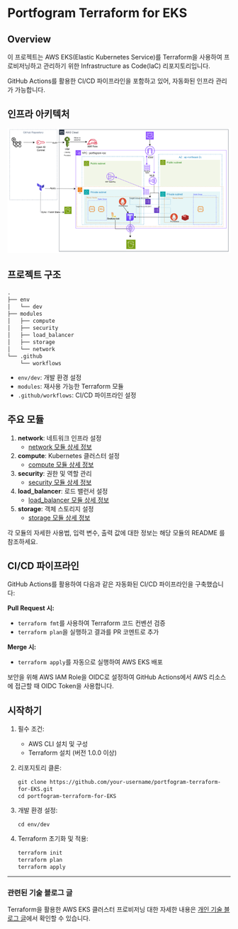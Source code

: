# Portfogram Terraform for EKS

## Overview
이 프로젝트는 AWS EKS(Elastic Kubernetes Service)를 Terraform을 사용하여 프로비저닝하고 관리하기 위한 Infrastructure as Code(IaC) 리포지토리입니다.

GitHub Actions를 활용한 CI/CD 파이프라인을 포함하고 있어, 자동화된 인프라 관리가 가능합니다.

## 인프라 아키텍처
![img.png](img.png)

## 프로젝트 구조
```
.
├── env
│   └── dev
├── modules
│   ├── compute
│   ├── security
│   ├── load_balancer
│   ├── storage
│   └── network
└── .github
    └── workflows
```

- `env/dev`: 개발 환경 설정
- `modules`: 재사용 가능한 Terraform 모듈
- `.github/workflows`: CI/CD 파이프라인 설정

## 주요 모듈

1. **network**: 네트워크 인프라 설정
    - [network 모듈 상세 정보](./modules/network/README.md)
2. **compute**: Kubernetes 클러스터 설정
    - [compute 모듈 상세 정보](./modules/compute/README.md)
3. **security**: 권한 및 역할 관리
    - [security 모듈 상세 정보](./modules/security/README.md)
4. **load_balancer**: 로드 밸런서 설정
    - [load_balancer 모듈 상세 정보](./modules/load_balancer/README.md)
5. **storage**: 객체 스토리지 설정
    - [storage 모듈 상세 정보](./modules/storage/README.md)

각 모듈의 자세한 사용법, 입력 변수, 출력 값에 대한 정보는 해당 모듈의 README 를 참조하세요.

## CI/CD 파이프라인

GitHub Actions를 활용하여 다음과 같은 자동화된 CI/CD 파이프라인을 구축했습니다:

**Pull Request 시:**
- `terraform fmt`를 사용하여 Terraform 코드 컨벤션 검증
- `terraform plan`을 실행하고 결과를 PR 코멘트로 추가

**Merge 시:**
- `terraform apply`를 자동으로 실행하여 AWS EKS 배포

보안을 위해 AWS IAM Role을 OIDC로 설정하여 GitHub Actions에서 AWS 리소스에 접근할 때 OIDC Token을 사용합니다.

## 시작하기

1. 필수 조건:
    - AWS CLI 설치 및 구성
    - Terraform 설치 (버전 1.0.0 이상)

2. 리포지토리 클론:
   ```
   git clone https://github.com/your-username/portfogram-terraform-for-EKS.git
   cd portfogram-terraform-for-EKS
   ```

3. 개발 환경 설정:
   ```
   cd env/dev
   ```

4. Terraform 초기화 및 적용:
   ```
   terraform init
   terraform plan
   terraform apply
   ```

---
### 관련된 기술 블로그 글
Terraform을 활용한 AWS EKS 클러스터 프로비저닝 대한 자세한 내용은 [개인 기술 블로그 글](https://medium.com/@minina1868/click-stop-code-yes-terraform을-이용해-인프라-구축하기-88c500b2109d)에서 확인할 수 있습니다.
